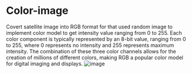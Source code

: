 # Color-image
Covert satellite image into RGB format for that used random image to implement color model to get intensity value ranging from 0 to 255.
Each color component is typically represented by an 8-bit value, ranging from 0 to 255, where 0 represents no intensity and 255 represents maximum intensity. The combination of these three color channels allows for the creation of millions of different colors, making RGB a popular color model for digital imaging and displays.
![image](https://github.com/Dikshita124/Color-image/assets/145219071/ab29341a-81cf-44af-9065-85db81b09027)
